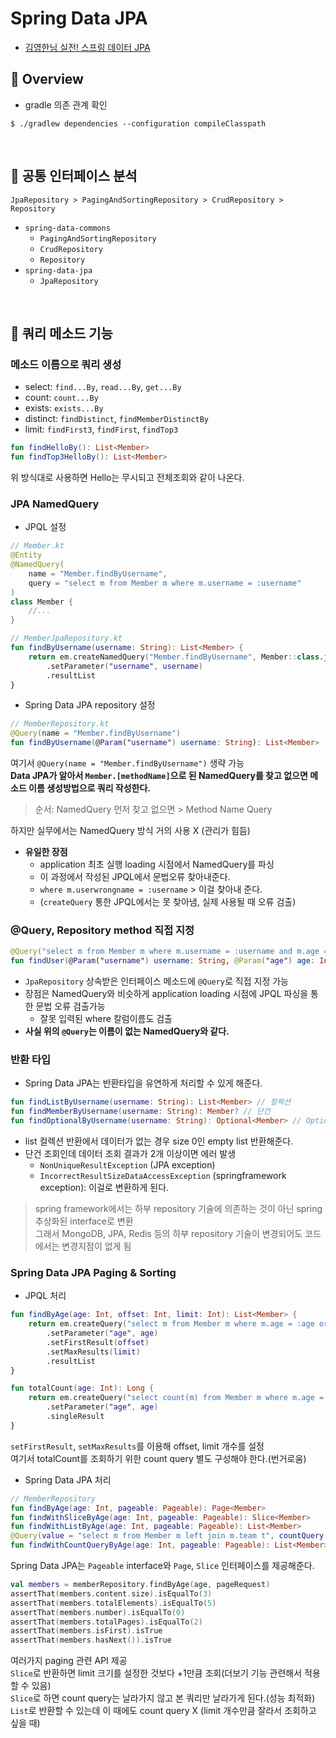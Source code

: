 # Spring Data JPA

- [김영한님 실전! 스프링 데이터 JPA](https://www.inflearn.com/course/%EC%8A%A4%ED%94%84%EB%A7%81-%EB%8D%B0%EC%9D%B4%ED%84%B0-JPA-%EC%8B%A4%EC%A0%84/)

## :pushpin: Overview
- gradle 의존 관계 확인
```shell
$ ./gradlew dependencies --configuration compileClasspath
```

<br>

## :pushpin: 공통 인터페이스 분석

```text
JpaRepository > PagingAndSortingRepository > CrudRepository > Repository
```
- `spring-data-commons`
  - `PagingAndSortingRepository`
  - `CrudRepository`
  - `Repository`
- `spring-data-jpa`
  - `JpaRepository`

<br>

## :pushpin: 쿼리 메소드 기능
 
### 메소드 이름으로 쿼리 생성

- select: `find...By`, `read...By`, `get...By`
- count: `count...By`
- exists: `exists...By`
- distinct: `findDistinct`, `findMemberDistinctBy`
- limit: `findFirst3`, `findFirst`, `findTop3`

```kotlin
fun findHelloBy(): List<Member>
fun findTop3HelloBy(): List<Member>
```
위 방식대로 사용하면 Hello는 무시되고 전체조회와 같이 나온다.

### JPA NamedQuery

- JPQL 설정
```kotlin
// Member.kt
@Entity
@NamedQuery(
    name = "Member.findByUsername",
    query = "select m from Member m where m.username = :username"
)
class Member {
    //...
}
```
```kotlin
// MemberJpaRepository.kt
fun findByUsername(username: String): List<Member> { 
    return em.createNamedQuery("Member.findByUsername", Member::class.java)
        .setParameter("username", username)
        .resultList
}
```
- Spring Data JPA repository 설정
```kotlin
// MemberRepository.kt
@Query(name = "Member.findByUsername")
fun findByUsername(@Param("username") username: String): List<Member>
```
여기서 `@Query(name = "Member.findByUsername")` 생략 가능  
**Data JPA가 알아서 `Member.[methodName]`으로 된 NamedQuery를 찾고 없으면 메소드 이름 생성방법으로 쿼리 작성한다.**

> 순서: NamedQuery 먼저 찾고 없으면 > Method Name Query 

하지만 실무에서는 NamedQuery 방식 거의 사용 X (관리가 힘듬)  
- **유일한 장점**  
  - application 최초 실행 loading 시점에서 NamedQuery를 파싱
  - 이 과정에서 작성된 JPQL에서 문법오류 찾아내준다.
  - `where m.userwrongname = :username` > 이걸 찾아내 준다.
  - (`createQuery` 통한 JPQL에서는 못 찾아냄, 실제 사용될 때 오류 검출) 

### @Query, Repository method 직접 지정

```kotlin
@Query("select m from Member m where m.username = :username and m.age = :age")
fun findUser(@Param("username") username: String, @Param("age") age: Int): List<Member>
```
- `JpaRepository` 상속받은 인터페이스 메소드에 `@Query`로 직접 지정 가능
- 장점은 NamedQuery와 비슷하게 application loading 시점에 JPQL 파싱을 통한 문법 오류 검출가능
  - 잘못 입력된 where 칼럼이름도 검출
- **사실 위의 `@Query`는 이름이 없는 NamedQuery와 같다.**

### 반환 타입
- Spring Data JPA는 반환타입을 유연하게 처리할 수 있게 해준다.
```kotlin
fun findListByUsername(username: String): List<Member> // 컬렉션
fun findMemberByUsername(username: String): Member? // 단건
fun findOptionalByUsername(username: String): Optional<Member> // Optional wrapping
```
- list 컬렉션 반환에서 데이터가 없는 경우 size 0인 empty list 반환해준다.
- 단건 조회인데 데이터 조회 결과가 2개 이상이면 에러 발생
  - `NonUniqueResultException` (JPA exception)
  - `IncorrectResultSizeDataAccessException` (springframework exception): 이걸로 변환하게 된다.

> spring framework에서는 하부 repository 기술에 의존하는 것이 아닌 spring 추상화된 interface로 변환  
> 그래서 MongoDB, JPA, Redis 등의 하부 repository 기술이 변경되어도 코드에서는 변경지점이 없게 됨

### Spring Data JPA Paging & Sorting
- JPQL 처리
```kotlin
fun findByAge(age: Int, offset: Int, limit: Int): List<Member> {
    return em.createQuery("select m from Member m where m.age = :age order by m.username desc", Member::class.java)
        .setParameter("age", age)
        .setFirstResult(offset)
        .setMaxResults(limit)
        .resultList
}

fun totalCount(age: Int): Long {
    return em.createQuery("select count(m) from Member m where m.age = :age", Long::class.java)
        .setParameter("age", age)
        .singleResult
}
```
`setFirstResult`, `setMaxResults`를 이용해 offset, limit 개수를 설정  
여기서 totalCount를 조회하기 위한 count query 별도 구성해야 한다.(번거로움)

- Spring Data JPA 처리
```kotlin
// MemberRepository
fun findByAge(age: Int, pageable: Pageable): Page<Member>
fun findWithSliceByAge(age: Int, pageable: Pageable): Slice<Member>
fun findWithListByAge(age: Int, pageable: Pageable): List<Member>
@Query(value = "select m from Member m left join m.team t", countQuery = "select count(m) from Member m")
fun findWithCountQueryByAge(age: Int, pageable: Pageable): List<Member>
```
Spring Data JPA는 `Pageable` interface와 `Page`, `Slice` 인터페이스를 제공해준다.

```kotlin
val members = memberRepository.findByAge(age, pageRequest)
assertThat(members.content.size).isEqualTo(3)
assertThat(members.totalElements).isEqualTo(5)
assertThat(members.number).isEqualTo(0)
assertThat(members.totalPages).isEqualTo(2)
assertThat(members.isFirst).isTrue
assertThat(members.hasNext()).isTrue
```
여러가지 paging 관련 API 제공  
`Slice`로 반환하면 limit 크기를 설정한 것보다 +1만큼 조회(더보기 기능 관련해서 적용할 수 있음)  
`Slice`로 하면 count query는 날라가지 않고 본 쿼리만 날라가게 된다.(성능 최적화)  
`List`로 반환할 수 있는데 이 때에도 count query X (limit 개수만큼 잘라서 조회하고 싶을 때)  

